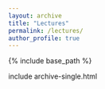 ```yaml
---
layout: archive
title: "Lectures"
permalink: /lectures/
author_profile: true
---
```


{% include base_path %}

include archive-single.html